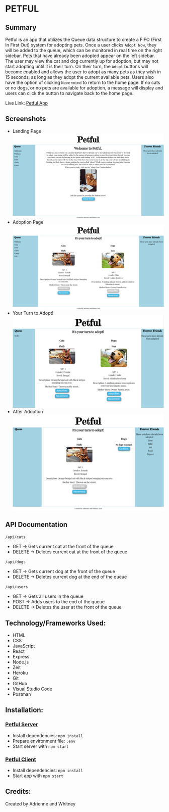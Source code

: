 # PETFUL

## Summary
Petful is an app that utilizes the Queue data structure to create a FIFO (First In First Out) system for adopting pets.  Once a user clicks `Adopt Now`, they will be added to the queue, which can be monitored in real time on the right sidebar.  Pets that have already been adopted appear on the left sidebar.  The user may view the cat and dog currently up for adoption, but may not start adopting until it is their turn.  On their turn, the `Adopt` buttons will become enabled and allows the user to adopt as many pets as they wish in 15 seconds, as long as they adopt the current available pets.  Users also have the option of clicking `Nevermind` to return to the home page.  If no cats or no dogs, or no pets are available for adoption, a message will display and users can click the button to navigate back to the home page.

Live Link: [Petful App]()

## Screenshots
- Landing Page
![](./screenshots/LandingPage.png)
- Adoption Page
![](./screenshots/AdoptionPage.png)
- Your Turn to Adopt!
![](./screenshots/YourTurn.png)
- After Adoption
![](./screenshots/Adopted.png)

## API Documentation
`/api/cats`
* GET -> Gets current cat at the front of the queue
* DELETE -> Deletes current cat at the front of the queue

`/api/dogs`
* GET -> Gets current dog at the front of the queue
* DELETE -> Deletes current dog at the end of the queue

`/api/users`
* GET -> Gets all users in the queue
* POST -> Adds users to the end of the queue
* DELETE -> Deletes the user at the front of the queue

## Technology/Frameworks Used:

* HTML
* CSS
* JavaScript
* React
* Express
* Node.js
* Zeit
* Heroku
* Git
* GitHub
* Visual Studio Code
* Postman

## Installation:

### [Petful Server](https://github.com/thinkful-ei-emu/petful-server-adrienne-whitney)
* Install dependencies: `npm install`
* Prepare environment file: `.env`
* Start server with `npm start`

### [Petful Client](https://github.com/thinkful-ei-emu/Adrienne-Whitney-Petful-Client)
* Install dependencies: `npm install`
* Start app with `npm start`

## Credits:
Created by Adrienne and Whitney
